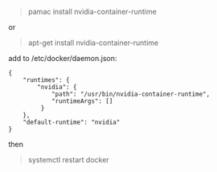  > pamac install nvidia-container-runtime

or

 > apt-get install nvidia-container-runtime

add to /etc/docker/daemon.json:
```
{
    "runtimes": {
        "nvidia": {
            "path": "/usr/bin/nvidia-container-runtime",
            "runtimeArgs": []
         }
    },
    "default-runtime": "nvidia"
}
```
then
 > systemctl restart docker

